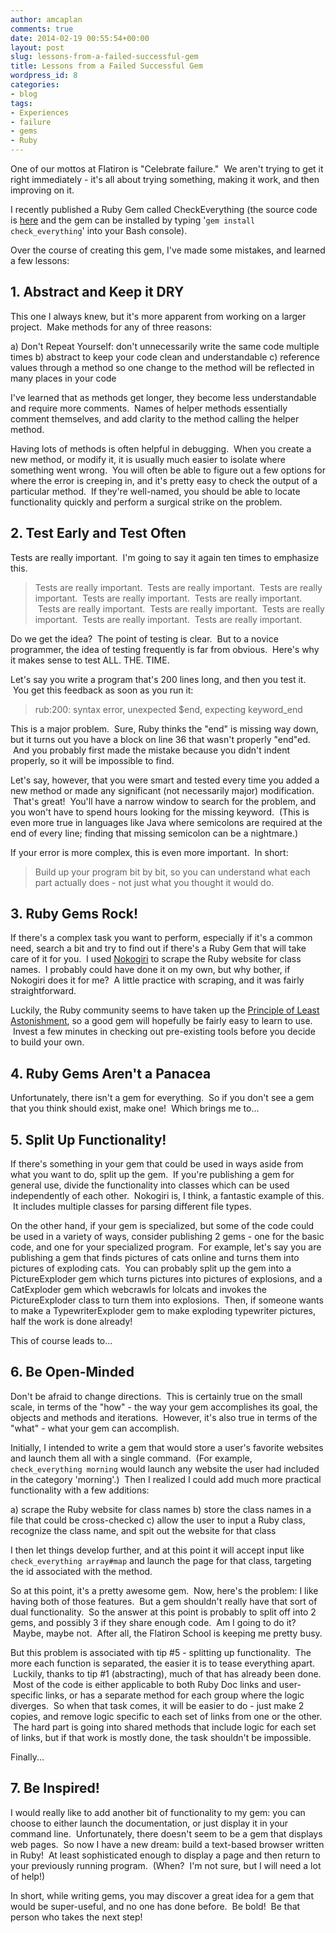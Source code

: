 ```yaml
---
author: amcaplan
comments: true
date: 2014-02-19 00:55:54+00:00
layout: post
slug: lessons-from-a-failed-successful-gem
title: Lessons from a Failed Successful Gem
wordpress_id: 8
categories:
- blog
tags:
- Experiences
- failure
- gems
- Ruby
---
```


One of our mottos at Flatiron is "Celebrate failure."  We aren't trying to get it right immediately - it's all about trying something, making it work, and then improving on it.

I recently published a Ruby Gem called CheckEverything (the source code is [here](http://github.com/amcaplan/check_everything) and the gem can be installed by typing '`gem install check_everything`' into your Bash console).

Over the course of creating this gem, I've made some mistakes, and learned a few lessons:

<!-- more -->

## 1. Abstract and Keep it DRY


This one I always knew, but it's more apparent from working on a larger project.  Make methods for any of three reasons:


a) Don't Repeat Yourself: don't unnecessarily write the same code multiple times
b) abstract to keep your code clean and understandable
c) reference values through a method so one change to the method will be reflected in many places in your code


I've learned that as methods get longer, they become less understandable and require more comments.  Names of helper methods essentially comment themselves, and add clarity to the method calling the helper method.

Having lots of methods is often helpful in debugging.  When you create a new method, or modify it, it is usually much easier to isolate where something went wrong.  You will often be able to figure out a few options for where the error is creeping in, and it's pretty easy to check the output of a particular method.  If they're well-named, you should be able to locate functionality quickly and perform a surgical strike on the problem.


## **2. Test Early and Test Often**


Tests are really important.  I'm going to say it again ten times to emphasize this.


<blockquote>Tests are really important.  Tests are really important.  Tests are really important.  Tests are really important.  Tests are really important.  Tests are really important.  Tests are really important.  Tests are really important.  Tests are really important.  Tests are really important.</blockquote>


Do we get the idea?  The point of testing is clear.  But to a novice programmer, the idea of testing frequently is far from obvious.  Here's why it makes sense to test ALL. THE. TIME.

Let's say you write a program that's 200 lines long, and then you test it.  You get this feedback as soon as you run it:


<blockquote>rub:200: syntax error, unexpected $end, expecting keyword_end</blockquote>


This is a major problem.  Sure, Ruby thinks the "end" is missing way down, but it turns out you have a block on line 36 that wasn't properly "end"ed.  And you probably first made the mistake because you didn't indent properly, so it will be impossible to find.

Let's say, however, that you were smart and tested every time you added a new method or made any significant (not necessarily major) modification.  That's great!  You'll have a narrow window to search for the problem, and you won't have to spend hours looking for the missing keyword.  (This is even more true in languages like Java where semicolons are required at the end of every line; finding that missing semicolon can be a nightmare.)

If your error is more complex, this is even more important.  In short:


<blockquote>Build up your program bit by bit, so you can understand what each part actually does - not just what you thought it would do.</blockquote>




## 3. Ruby Gems Rock!


If there's a complex task you want to perform, especially if it's a common need, search a bit and try to find out if there's a Ruby Gem that will take care of it for you.  I used [Nokogiri](http://nokogiri.org) to scrape the Ruby website for class names.  I probably could have done it on my own, but why bother, if Nokogiri does it for me?  A little practice with scraping, and it was fairly straightforward.

Luckily, the Ruby community seems to have taken up the [Principle of Least Astonishment](http://en.wikipedia.org/wiki/Principle_of_least_astonishment), so a good gem will hopefully be fairly easy to learn to use.  Invest a few minutes in checking out pre-existing tools before you decide to build your own.


## 4. Ruby Gems Aren't a Panacea


Unfortunately, there isn't a gem for everything.  So if you don't see a gem that you think should exist, make one!  Which brings me to...


## 5. Split Up Functionality!


If there's something in your gem that could be used in ways aside from what you want to do, split up the gem.  If you're publishing a gem for general use, divide the functionality into classes which can be used independently of each other.  Nokogiri is, I think, a fantastic example of this.  It includes multiple classes for parsing different file types.

On the other hand, if your gem is specialized, but some of the code could be used in a variety of ways, consider publishing 2 gems - one for the basic code, and one for your specialized program.  For example, let's say you are publishing a gem that finds pictures of cats online and turns them into pictures of exploding cats.  You can probably split up the gem into a PictureExploder gem which turns pictures into pictures of explosions, and a CatExploder gem which webcrawls for lolcats and invokes the PictureExploder class to turn them into explosions.  Then, if someone wants to make a TypewriterExploder gem to make exploding typewriter pictures, half the work is done already!

This of course leads to...


## 6. Be Open-Minded


Don't be afraid to change directions.  This is certainly true on the small scale, in terms of the "how" - the way your gem accomplishes its goal, the objects and methods and iterations.  However, it's also true in terms of the "what" - what your gem can accomplish.

Initially, I intended to write a gem that would store a user's favorite websites and launch them all with a single command.  (For example, ``check_everything morning`` would launch any website the user had included in the category 'morning'.)  Then I realized I could add much more practical functionality with a few additions:


a) scrape the Ruby website for class names
b) store the class names in a file that could be cross-checked
c) allow the user to input a Ruby class, recognize the class name, and spit out the website for that class


I then let things develop further, and at this point it will accept input like ``check_everything array#map`` and launch the page for that class, targeting the id associated with the method.

So at this point, it's a pretty awesome gem.  Now, here's the problem: I like having both of those features.  But a gem shouldn't really have that sort of dual functionality.  So the answer at this point is probably to split off into 2 gems, and possibly 3 if they share enough code.  Am I going to do it?  Maybe, maybe not.  After all, the Flatiron School is keeping me pretty busy.

But this problem is associated with tip #5 - splitting up functionality.  The more each function is separated, the easier it is to tease everything apart.  Luckily, thanks to tip #1 (abstracting), much of that has already been done.  Most of the code is either applicable to both Ruby Doc links and user-specific links, or has a separate method for each group where the logic diverges.  So when that task comes, it will be easier to do - just make 2 copies, and remove logic specific to each set of links from one or the other.  The hard part is going into shared methods that include logic for each set of links, but if that work is mostly done, the task shouldn't be impossible.

Finally...


## 7. Be Inspired!


I would really like to add another bit of functionality to my gem: you can choose to either launch the documentation, or just display it in your command line.  Unfortunately, there doesn't seem to be a gem that displays web pages.  So now I have a new dream: build a text-based browser written in Ruby!  At least sophisticated enough to display a page and then return to your previously running program.  (When?  I'm not sure, but I will need a lot of help!)

In short, while writing gems, you may discover a great idea for a gem that would be super-useful, and no one has done before.  Be bold!  Be that person who takes the next step!
